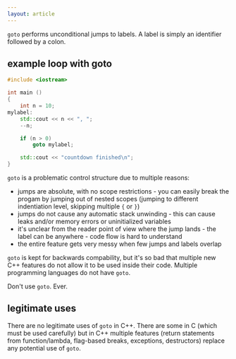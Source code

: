 ```yaml
---
layout: article
---
```


`goto` performs unconditional jumps to labels. A label is simply an identifier followed by a colon.

## example loop with goto

```c++
#include <iostream>

int main ()
{
    int n = 10;
mylabel:
    std::cout << n << ", ";
    --n;

    if (n > 0)
        goto mylabel;

    std::cout << "countdown finished\n";
}
```

`goto` is a problematic control structure due to multiple reasons:

- jumps are absolute, with no scope restrictions - you can easily break the progam by jumping out of nested scopes (jumping to different indentiation level, skipping multiple `{` or `}`)
- jumps do not cause any automatic stack unwinding - this can cause leaks and/or memory errors or uninitialized variables
- it's unclear from the reader point of view where the jump lands - the label can be anywhere - code flow is hard to understand
- the entire feature gets very messy when few jumps and labels overlap

`goto` is kept for backwards compability, but it's so bad that multiple new C++ features do not allow it to be used inside their code. Multiple programming languages do not have `goto`.

<div class="note pro-tip" markdown="block">

Don't use `goto`. Ever.
</div>

## legitimate uses

There are no legitimate uses of `goto` in C++. There are some in C (which must be used carefully) but in C++ multiple features (return statements from function/lambda, flag-based breaks, exceptions, destructors) replace any potential use of `goto`.
